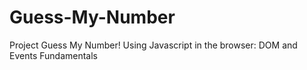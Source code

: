 # Guess-My-Number
Project Guess My Number! Using Javascript in the browser: DOM and Events Fundamentals
